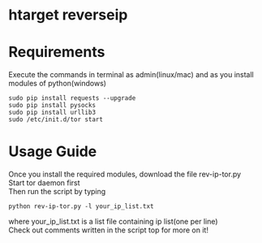 # htarget reverseip
# Requirements
Execute the commands in terminal as admin(linux/mac) and as you install modules of python(windows)
```
sudo pip install requests --upgrade
sudo pip install pysocks
sudo pip install urllib3
sudo /etc/init.d/tor start
```
# Usage Guide
Once you install the required modules, download the file rev-ip-tor.py<br>
Start tor daemon first<br>
Then run the script by typing
```
python rev-ip-tor.py -l your_ip_list.txt
```
where your_ip_list.txt is a list file containing ip list(one per line)<br>Check out comments written in the script top for more on it!
